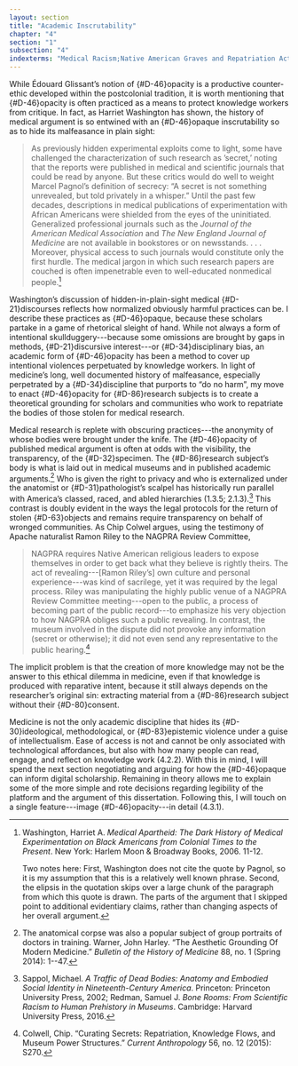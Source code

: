 ```yaml
---
layout: section
title: "Academic Inscrutability"
chapter: "4"
section: "1"
subsection: "4"
indexterms: "Medical Racism;Native American Graves and Repatriation Act; Opacity;Ethics, Postcolonial"
---
```


While Édouard Glissant’s notion of {#D-46}opacity</span> is a productive counter-ethic developed within the postcolonial tradition, it is worth mentioning that {#D-46}opacity</span> is often practiced as a means to protect knowledge workers from critique. In fact, as Harriet Washington has shown, the history of medical argument is so entwined with an {#D-46}opaque</span> inscrutability so as to hide its malfeasance in plain sight:

>As previously hidden experimental exploits come to light, some have challenged the characterization of such research as ’secret,’ noting that the reports were published in medical and scientific journals that could be read by anyone. But these critics would do well to weight Marcel Pagnol’s definition of secrecy: “A secret is not something unrevealed, but told privately in a whisper.” Until the past few decades, descriptions in medical publications of experimentation with African Americans were shielded from the eyes of the uninitiated. Generalized professional journals such as the *Journal of the American Medical Association* and *The New England Journal of Medicine* are not available in bookstores or on newsstands. . . . Moreover, physical access to such journals would constitute only the first hurdle. The medical jargon in which such research papers are couched is often impenetrable even to well-educated nonmedical people.[^fn1]

Washington’s discussion of hidden-in-plain-sight medical {#D-21}discourses</span> reflects how normalized obviously harmful practices can be. I describe these practices as {#D-46}opaque</span>, because these scholars partake in a game of rhetorical sleight of hand. While not always a form of intentional skullduggery---because some omissions are brought by gaps in methods, {#D-21}discursive</span> interest---or {#D-34}disciplinary</span> bias, an academic form of {#D-46}opacity</span> has been a method to cover up intentional violences perpetuated by knowledge workers. In light of medicine’s long, well documented history of malfeasance, especially perpetrated by a {#D-34}discipline</span> that purports to “do no harm”, my move to enact {#D-46}opacity</span> for {#D-86}research subjects</span> is to create a theoretical grounding for scholars and communities who work to repatriate the bodies of those stolen for medical research.

Medical research is replete with obscuring practices---the anonymity of whose bodies were brought under the knife. The {#D-46}opacity</span> of published medical argument is often at odds with the visibility, the transparency, of the {#D-32}specimen</span>. The {#D-86}research subject</span>’s body is what is laid out in medical museums and in published academic arguments.[^fn2] Who is given the right to privacy and who is externalized under the anatomist or {#D-31}pathologist</span>’s scalpel has historically run parallel with America’s classed, raced, and abled hierarchies (1.3.5; 2.1.3).[^fn3] This contrast is doubly evident in the ways the legal protocols for the return of stolen {#D-63}objects</span> and remains require transparency on behalf of wronged communities. As Chip Colwel argues, using the testimony of Apache naturalist Ramon Riley to the NAGPRA Review Committee, 

>NAGPRA requires Native American religious leaders to expose themselves in order to get back what they believe is rightly theirs. The act of revealing---[Ramon Riley’s] own culture and personal experience---was kind of sacrilege, yet it was required by the legal process. Riley was manipulating the highly public venue of a NAGPRA Review Committee meeting---open to the public, a process of becoming part of the public record---to emphasize his very objection to how NAGPRA obliges such a public revealing. In contrast, the museum involved in the dispute did not provoke any information (secret or otherwise); it did not even send any representative to the public hearing.[^fn4]

The implicit problem is that the creation of more knowledge may not be the answer to this ethical dilemma in medicine, even if that knowledge is produced with reparative intent, because it still always depends on the researcher’s original sin: extracting material from a {#D-86}research subject</span> without their {#D-80}consent</span>.

Medicine is not the only academic discipline that hides its {#D-30}ideological</span>, methodological, or {#D-83}epistemic</span> violence under a guise of intellectualism. Ease of access is not and cannot be only associated with technological affordances, but also with how many people can read, engage, and reflect on knowledge work (4.2.2). With this in mind, I will spend the next section negotiating and arguing for how the {#D-46}opaque</span> can inform digital scholarship. Remaining in theory allows me to explain some of the more simple and rote decisions regarding legibility of the platform and the argument of this dissertation. Following this, I will touch on a single feature---image {#D-46}opacity</span>---in detail (4.3.1).

[^fn1]: Washington, Harriet A. *Medical Apartheid: The Dark History of Medical Experimentation on Black Americans from Colonial Times to the Present*. New York: Harlem Moon & Broadway Books, 2006. 11-12.
	
	Two notes here: First, Washington does not cite the quote by Pagnol, so it is my assumption that this is a relatively well known phrase. Second, the elipsis in the quotation skips over a large chunk of the paragraph from which this quote is drawn. The parts of the argument that I skipped point to additional evidentiary claims, rather than changing aspects of her overall argument.

[^fn2]: The anatomical corpse was also a popular subject of group portraits of doctors in training. Warner, John Harley. “The Aesthetic Grounding Of Modern Medicine.” *Bulletin of the History of Medicine* 88, no. 1 (Spring 2014): 1--47.

[^fn3]: Sappol, Michael. *A Traffic of Dead Bodies: Anatomy and Embodied Social Identity in Nineteenth-Century America*. Princeton: Princeton University Press, 2002; Redman, Samuel J. *Bone Rooms: From Scientific Racism to Human Prehistory in Museums*. Cambridge: Harvard University Press, 2016.

[^fn4]: Colwell, Chip. “Curating Secrets: Repatriation, Knowledge Flows, and Museum Power Structures.” *Current Anthropology* 56, no. 12 (2015): S270.